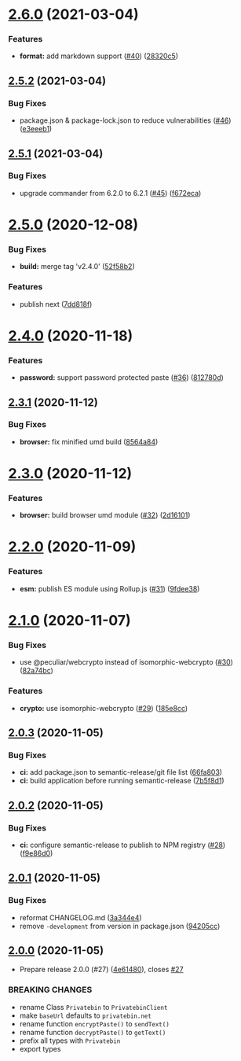 # [2.6.0](https://github.com/pixelfactoryio/privatebin-cli/compare/v2.5.2...v2.6.0) (2021-03-04)


### Features

* **format:** add markdown support ([#40](https://github.com/pixelfactoryio/privatebin-cli/issues/40)) ([28320c5](https://github.com/pixelfactoryio/privatebin-cli/commit/28320c5b123a3d5d948831a91f0701b56b38c739))

## [2.5.2](https://github.com/pixelfactoryio/privatebin-cli/compare/v2.5.1...v2.5.2) (2021-03-04)


### Bug Fixes

* package.json & package-lock.json to reduce vulnerabilities ([#46](https://github.com/pixelfactoryio/privatebin-cli/issues/46)) ([e3eeeb1](https://github.com/pixelfactoryio/privatebin-cli/commit/e3eeeb19114d434ff478449876a0532de4e91b04))

## [2.5.1](https://github.com/pixelfactoryio/privatebin-cli/compare/v2.5.0...v2.5.1) (2021-03-04)


### Bug Fixes

* upgrade commander from 6.2.0 to 6.2.1 ([#45](https://github.com/pixelfactoryio/privatebin-cli/issues/45)) ([f672eca](https://github.com/pixelfactoryio/privatebin-cli/commit/f672eca1dc03c9e40060dea2d292eb0f8d2c8ab7))

# [2.5.0](https://github.com/pixelfactoryio/privatebin-cli/compare/v2.4.0...v2.5.0) (2020-12-08)


### Bug Fixes

* **build:** merge tag 'v2.4.0' ([52f58b2](https://github.com/pixelfactoryio/privatebin-cli/commit/52f58b255fcb467df237484ebf2a07e41dde5559))


### Features

* publish next ([7dd818f](https://github.com/pixelfactoryio/privatebin-cli/commit/7dd818f6ca024a4703bbd4550a20568d5ff9b879))

# [2.4.0](https://github.com/pixelfactoryio/privatebin-cli/compare/v2.3.1...v2.4.0) (2020-11-18)


### Features

* **password:** support password protected paste ([#36](https://github.com/pixelfactoryio/privatebin-cli/issues/36)) ([812780d](https://github.com/pixelfactoryio/privatebin-cli/commit/812780d88c2cfd5881319b812b6832728f2abefa))

## [2.3.1](https://github.com/pixelfactoryio/privatebin-cli/compare/v2.3.0...v2.3.1) (2020-11-12)


### Bug Fixes

* **browser:** fix minified umd build ([8564a84](https://github.com/pixelfactoryio/privatebin-cli/commit/8564a842e7320edbdc14a2899e11c15e6c1873ef))

# [2.3.0](https://github.com/pixelfactoryio/privatebin-cli/compare/v2.2.0...v2.3.0) (2020-11-12)


### Features

* **browser:** build browser umd module ([#32](https://github.com/pixelfactoryio/privatebin-cli/issues/32)) ([2d16101](https://github.com/pixelfactoryio/privatebin-cli/commit/2d16101f4edfe67fd7631433a8f96e883de5a58f))

# [2.2.0](https://github.com/pixelfactoryio/privatebin-cli/compare/v2.1.0...v2.2.0) (2020-11-09)


### Features

* **esm:** publish ES module using Rollup.js ([#31](https://github.com/pixelfactoryio/privatebin-cli/issues/31)) ([9fdee38](https://github.com/pixelfactoryio/privatebin-cli/commit/9fdee38665585c814d30573aa8509bd904786e9f))

# [2.1.0](https://github.com/pixelfactoryio/privatebin-cli/compare/v2.0.3...v2.1.0) (2020-11-07)


### Bug Fixes

* use @peculiar/webcrypto instead of isomorphic-webcrypto ([#30](https://github.com/pixelfactoryio/privatebin-cli/issues/30)) ([82a74bc](https://github.com/pixelfactoryio/privatebin-cli/commit/82a74bc6eba086bb9b3ec37c0cd774b7d3bc0169))


### Features

* **crypto:** use isomorphic-webcrypto ([#29](https://github.com/pixelfactoryio/privatebin-cli/issues/29)) ([185e8cc](https://github.com/pixelfactoryio/privatebin-cli/commit/185e8cc8870f88bb6b2682aa3ac953d28d328e5e))

## [2.0.3](https://github.com/pixelfactoryio/privatebin-cli/compare/v2.0.2...v2.0.3) (2020-11-05)


### Bug Fixes

* **ci:** add package.json to semantic-release/git file list ([66fa803](https://github.com/pixelfactoryio/privatebin-cli/commit/66fa803a2eb15578677d7fb4cf250a9546af708a))
* **ci:** build application before running semantic-release ([7b5f8d1](https://github.com/pixelfactoryio/privatebin-cli/commit/7b5f8d197068bc08ba2adc6c91dedeb42c3aff4a))

## [2.0.2](https://github.com/pixelfactoryio/privatebin-cli/compare/v2.0.1...v2.0.2) (2020-11-05)


### Bug Fixes

* **ci:** configure semantic-release to publish to NPM registry ([#28](https://github.com/pixelfactoryio/privatebin-cli/issues/28)) ([f9e86d0](https://github.com/pixelfactoryio/privatebin-cli/commit/f9e86d04d6f874d394c8e8692e4ec95ddab46e10))

## [2.0.1](https://github.com/pixelfactoryio/privatebin-cli/compare/v2.0.0...v2.0.1) (2020-11-05)


### Bug Fixes

* reformat CHANGELOG.md ([3a344e4](https://github.com/pixelfactoryio/privatebin-cli/commit/3a344e48f97c442bc47f49dda93c7e98772ac2e3))
* remove `-development` from version in package.json ([94205cc](https://github.com/pixelfactoryio/privatebin-cli/commit/94205cc48b7088c3f49784b6738cb55180500f88))

## [2.0.0](https://github.com/pixelfactoryio/privatebin-cli/compare/v1.0.2...v2.0.0) (2020-11-05)


* Prepare release 2.0.0 (#27) ([4e61480](https://github.com/pixelfactoryio/privatebin-cli/commit/4e61480f1f939f2a74bede3393794d1a5be33b8d)), closes [#27](https://github.com/pixelfactoryio/privatebin-cli/issues/27)


### BREAKING CHANGES

- rename Class `Privatebin` to `PrivatebinClient`
- make `baseUrl` defaults to `privatebin.net`
- rename function `encryptPaste()` to `sendText()`
- rename function `decryptPaste()` to `getText()`
- prefix all types with `Privatebin`
- export types
